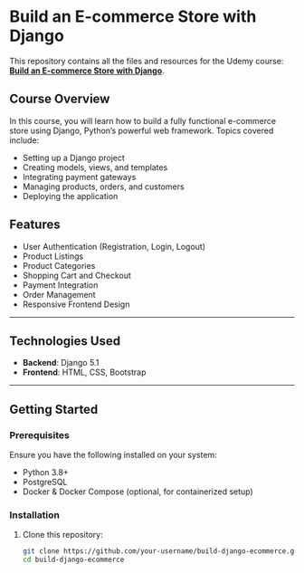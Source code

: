 # Build an E-commerce Store with Django

This repository contains all the files and resources for the Udemy course:  
**[Build an E-commerce Store with Django](https://www.udemy.com/course/python-django-build-an-e-commerce-store-2022/)**.

## Course Overview

In this course, you will learn how to build a fully functional e-commerce store using Django, Python’s powerful web framework. Topics covered include:

- Setting up a Django project
- Creating models, views, and templates
- Integrating payment gateways
- Managing products, orders, and customers
- Deploying the application

## Features

- User Authentication (Registration, Login, Logout)
- Product Listings
- Product Categories
- Shopping Cart and Checkout
- Payment Integration
- Order Management
- Responsive Frontend Design

---

## Technologies Used

- **Backend**: Django 5.1
- **Frontend**: HTML, CSS, Bootstrap

---

## Getting Started

### Prerequisites

Ensure you have the following installed on your system:
- Python 3.8+
- PostgreSQL
- Docker & Docker Compose (optional, for containerized setup)

### Installation

1. Clone this repository:
   ```bash
   git clone https://github.com/your-username/build-django-ecommerce.git
   cd build-django-ecommerce
